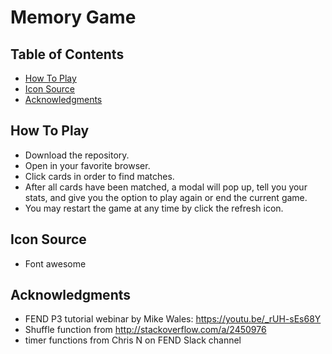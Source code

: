 # Memory Game

## Table of Contents

* [How To Play](#how-to-play)
* [Icon Source](#icon-source)
* [Acknowledgments](#acknowledgments)

## How To Play

* Download the repository.
* Open in your favorite browser.
* Click cards in order to find matches.
* After all cards have been matched, a modal will pop up, tell you your stats, and give you the option to play again or end the current game.
* You may restart the game at any time by click the refresh icon.

## Icon Source

* Font awesome

## Acknowledgments

* FEND P3 tutorial webinar by Mike Wales: https://youtu.be/_rUH-sEs68Y
* Shuffle function from http://stackoverflow.com/a/2450976
* timer functions from Chris N on FEND Slack channel
